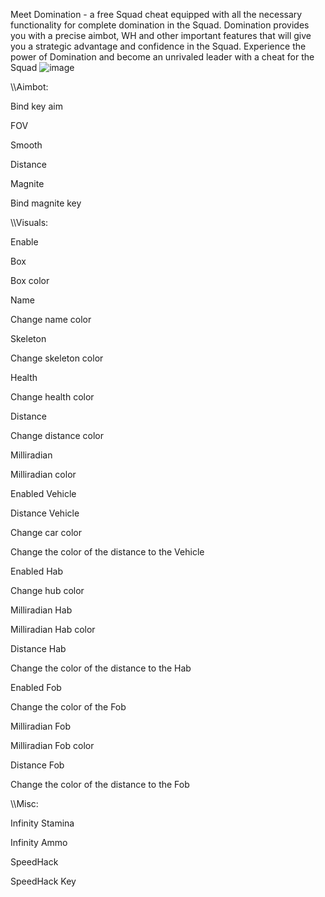 Meet Domination - a free Squad cheat equipped with all the necessary functionality for complete domination in the Squad. Domination provides you with a precise aimbot, WH and other important features that will give you a strategic advantage and confidence in the Squad. Experience the power of Domination and become an unrivaled leader with a cheat for the Squad
![image](https://github.com/user-attachments/assets/f61de259-2e2c-4d17-a0be-06e55d24d259)

\\\Aimbot:

Bind key aim

FOV

Smooth

Distance

Magnite

Bind magnite key

\\\Visuals:

Enable

Box

Box color

Name

Change name color

Skeleton

Change skeleton color

Health

Change health color

Distance

Change distance color

Milliradian

Milliradian color

Enabled Vehicle

Distance Vehicle

Change car color

Change the color of the distance to the Vehicle

Enabled Hab

Change hub color

Milliradian Hab

Milliradian Hab color

Distance Hab

Change the color of the distance to the Hab

Enabled Fob

Change the color of the Fob

Milliradian Fob

Milliradian Fob color

Distance Fob

Change the color of the distance to the Fob

\\\Misc:

Infinity Stamina

Infinity Ammo

SpeedHack

SpeedHack Key
